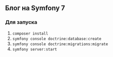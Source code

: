 ## Блог на Symfony 7

### Для запуска

1. `composer install`
2. `symfony console doctrine:database:create`
3. `symfony console doctrine:migrations:migrate`
4. `symfony server:start`
